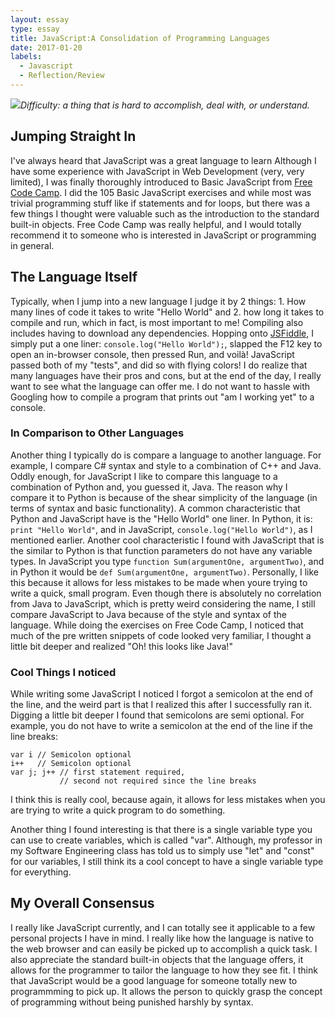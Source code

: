 ```yaml
---
layout: essay
type: essay
title: JavaScript:A Consolidation of Programming Languages
date: 2017-01-20
labels:
  - Javascript
  - Reflection/Review
---
```



<img class="ui tiny right spaced image" src="../images/degree_difficulty.jpg">*Difficulty: a thing that is hard to accomplish, deal with, or understand.*

## Jumping Straight In
I've always heard that JavaScript was a great language to learn
Although I have some experience with JavaScript in Web Development (very, very limited), I was finally thoroughly introduced to Basic JavaScript from [Free Code Camp](https://www.freecodecamp.com/). I did the 105 Basic JavaScript exercises and while most was trivial programming stuff like if statements and for loops, but there was a few things I thought were valuable such as the introduction to the standard built-in objects. Free Code Camp was really helpful, and I would totally recommend it to someone who is interested in JavaScript or programming in general. 

## The Language Itself 
Typically, when I jump into a new language I judge it by 2 things: 1. How many lines of code it takes to write "Hello World" and 2. how long it takes to compile and run, which in fact, is most important to me! Compiling also includes having to download any dependencies. Hopping onto [JSFiddle](https://jsfiddle.net/), I simply put a one liner: `console.log("Hello World");`, slapped the F12 key to open an in-browser console, then pressed Run, and voilà! JavaScript passed both of my "tests", and did so with flying colors! I do realize that many languages have their pros and cons, but at the end of the day, I really want to see what the language can offer me. I do not want to hassle with Googling how to compile a program that prints out "am I working yet" to a console.  

### In Comparison to Other Languages
Another thing I typically do is compare a language to another language. For example, I compare C# syntax and style to a combination of C++ and Java. Oddly enough, for JavaScript I like to compare this language to a combination of Python and, you guessed it, Java. The reason why I compare it to Python is because of the shear simplicity of the language (in terms of syntax and basic functionality). A common characteristic that Python and JavaScript have is the "Hello World" one liner. In Python, it is: `print "Hello World"`, and in JavaScript, `console.log("Hello World")`, as I mentioned earlier. Another cool characteristic I found with JavaScript that is the similar to Python is that function parameters do not have any variable types. In JavaScript you type `function Sum(argumentOne, argumentTwo)`, and in Python it would be `def Sum(argumentOne, argumentTwo)`. Personally, I like this because it allows for less mistakes to be made when youre trying to write a quick, small program. Even though there is absolutely no correlation from Java to JavaScript, which is pretty weird considering the name, I still compare JavaScript to Java because of the style and syntax of the language. While doing the exercises on Free Code Camp, I noticed that much of the pre written snippets of code looked very familiar, I thought a little bit deeper and realized "Oh! this looks like Java!" 

### Cool Things I noticed
While writing some JavaScript I noticed I forgot a semicolon at the end of the line, and the weird part is that I realized this after I successfully ran it. Digging a little bit deeper I found that semicolons are semi optional. For example, you do not have to write a semicolon at the end of the line if the line breaks:

```
var i // Semicolon optional
i++   // Semicolon optional
var j; j++ // first statement required, 
           // second not required since the line breaks
```

I think this is really cool, because again, it allows for less mistakes when you are trying to write a quick program to do something. 

Another thing I found interesting is that there is a single variable type you can use to create variables, which is called "var". Although, my professor in my Software Engineering class has told us to simply use "let" and "const" for our variables, I still think its a cool concept to have a single variable type for everything.  

## My Overall Consensus
I really like JavaScript currently, and I can totally see it applicable to a few personal projects I have in mind. I really like how the language is native to the web browser and can easily be picked up to accomplish a quick task. I also appreciate the standard built-in objects that the language offers, it allows for the programmer to tailor the language to how they see fit. I think that JavaScript would be a good language for someone totally new to programmming to pick up. It allows the person to quickly grasp the concept of programming without being punished harshly by syntax.  
